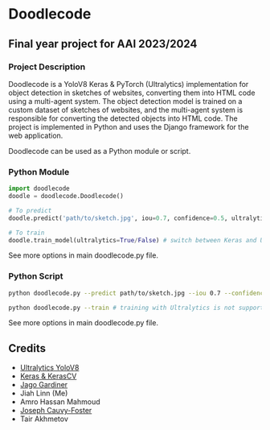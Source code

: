 # Doodlecode
## Final year project for AAI 2023/2024

### Project Description
Doodlecode is a YoloV8 Keras & PyTorch (Ultralytics) implementation for object detection in sketches of websites, converting them into HTML code using a multi-agent system. The object detection model is trained on a custom dataset of sketches of websites, and the multi-agent system is responsible for converting the detected objects into HTML code. The project is implemented in Python and uses the Django framework for the web application.

Doodlecode can be used as a Python module or script.

### Python Module
```python
import doodlecode
doodle = doodlecode.Doodlecode()

# To predict
doodle.predict('path/to/sketch.jpg', iou=0.7, confidence=0.5, ultralytics=True/False) # switch between Keras and Ultralytics

# To train
doodle.train_model(ultralytics=True/False) # switch between Keras and Ultralytics
```

See more options in main doodlecode.py file.

### Python Script
```bash
python doodlecode.py --predict path/to/sketch.jpg --iou 0.7 --confidence 0.5 (--ultralytics True) # switch between Keras and Ultralytics

python doodlecode.py --train # training with Ultralytics is not supported
```

See more options in main doodlecode.py file.

## Credits
- [Ultralytics YoloV8](https://docs.ultralytics.com/)
- [Keras & KerasCV](https://keras.io/)
- [Jago Gardiner](https://github.com/jagogardiner)
- Jiah Linn (Me)
- Amro Hassan Mahmoud
- [Joseph Cauvy-Foster](https://github.com/josephcf166)
- Tair Akhmetov
